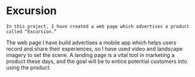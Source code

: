 # Excursion

    In this project, I have created a web page which advertises a product called “Excursion.”

The web page I have build advertises a mobile app which helps users record and share their experiences, so I have used video and landscape imagery to set the scene. A landing page is a vital tool in marketing a product these days, and the goal will be to entice potential customers into using the product.
